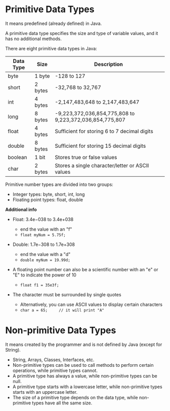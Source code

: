 # Primitive Data Types 

It means predefined (already defined) in Java.

A primitive data type specifies the size and type of variable values, and it has no additional methods.

There are eight primitive data types in Java:

|Data Type 	|Size 		|Description
|---		|---		|---
|byte 		|1 byte 	|-128 to 127
|short 		|2 bytes 	|-32,768 to 32,767
|int 		|4 bytes 	|-2,147,483,648 to 2,147,483,647
|long 		|8 bytes 	|-9,223,372,036,854,775,808 to 9,223,372,036,854,775,807
|float 		|4 bytes 	|Sufficient for storing 6 to 7 decimal digits
|double 	|8 bytes 	|Sufficient for storing 15 decimal digits
|boolean 	|1 bit 		|Stores true or false values
|char 		|2 bytes 	|Stores a single character/letter or ASCII values

Primitive number types are divided into two groups:
- Integer types: byte, short, int, long
- Floating point types: float, double

__Additional info__
- Float: 3.4e−038 to 3.4e+038
	+ end the value with an "f"
	+ ``float myNum = 5.75f;``

- Double: 1.7e−308 to 1.7e+308
	+ end the value with a "d"
	+ ``double myNum = 19.99d;``

- A floating point number can also be a scientific number with an "e" or "E" to indicate the power of 10
	+ `float f1 = 35e3f;`
- The character must be surrounded by single quotes
	+ Alternatively, you can use ASCII values to display certain characters
	+ `char a = 65;		// it will print "A"`

# Non-primitive Data Types

It means created by the programmer and is not defined by Java (except for String).

- String, Arrays, Classes, Interfaces, etc.
- Non-primitive types can be used to call methods to perform certain operations, while primitive types cannot.
- A primitive type has always a value, while non-primitive types can be null.
- A primitive type starts with a lowercase letter, while non-primitive types starts with an uppercase letter.
- The size of a primitive type depends on the data type, while non-primitive types have all the same size.